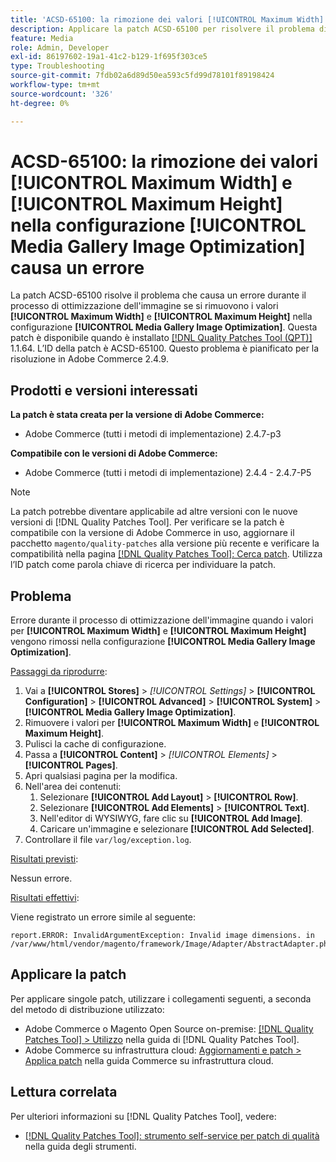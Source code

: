 ```yaml
---
title: 'ACSD-65100: la rimozione dei valori [!UICONTROL Maximum Width] e [!UICONTROL Maximum Height] nella configurazione [!UICONTROL Media Gallery Image Optimization] causa un errore'
description: Applicare la patch ACSD-65100 per risolvere il problema di Adobe Commerce per cui la rimozione dei valori [!UICONTROL Maximum Width] e [!UICONTROL Maximum Height] nella configurazione [!UICONTROL Media Gallery Image Optimization] causa un errore durante il processo di ottimizzazione dell'immagine.
feature: Media
role: Admin, Developer
exl-id: 86197602-19a1-41c2-b129-1f695f303ce5
type: Troubleshooting
source-git-commit: 7fdb02a6d89d50ea593c5fd99d78101f89198424
workflow-type: tm+mt
source-wordcount: '326'
ht-degree: 0%

---
```


# ACSD-65100: la rimozione dei valori [!UICONTROL Maximum Width] e [!UICONTROL Maximum Height] nella configurazione [!UICONTROL Media Gallery Image Optimization] causa un errore

La patch ACSD-65100 risolve il problema che causa un errore durante il processo di ottimizzazione dell&#39;immagine se si rimuovono i valori **[!UICONTROL Maximum Width]** e **[!UICONTROL Maximum Height]** nella configurazione **[!UICONTROL Media Gallery Image Optimization]**. Questa patch è disponibile quando è installato [[!DNL Quality Patches Tool (QPT)]](/help/tools/quality-patches-tool/quality-patches-tool-to-self-serve-quality-patches.md) 1.1.64. L’ID della patch è ACSD-65100. Questo problema è pianificato per la risoluzione in Adobe Commerce 2.4.9.

## Prodotti e versioni interessati

**La patch è stata creata per la versione di Adobe Commerce:**

* Adobe Commerce (tutti i metodi di implementazione) 2.4.7-p3

**Compatibile con le versioni di Adobe Commerce:**

* Adobe Commerce (tutti i metodi di implementazione) 2.4.4 - 2.4.7-P5

>[!NOTE]
>
>La patch potrebbe diventare applicabile ad altre versioni con le nuove versioni di [!DNL Quality Patches Tool]. Per verificare se la patch è compatibile con la versione di Adobe Commerce in uso, aggiornare il pacchetto `magento/quality-patches` alla versione più recente e verificare la compatibilità nella pagina [[!DNL Quality Patches Tool]: Cerca patch](https://experienceleague.adobe.com/tools/commerce-quality-patches/index.html). Utilizza l’ID patch come parola chiave di ricerca per individuare la patch.

## Problema

Errore durante il processo di ottimizzazione dell&#39;immagine quando i valori per **[!UICONTROL Maximum Width]** e **[!UICONTROL Maximum Height]** vengono rimossi nella configurazione **[!UICONTROL Media Gallery Image Optimization]**.

<u>Passaggi da riprodurre</u>:

1. Vai a **[!UICONTROL Stores]** > *[!UICONTROL Settings]* > **[!UICONTROL Configuration]** > **[!UICONTROL Advanced]** > **[!UICONTROL System]** > **[!UICONTROL Media Gallery Image Optimization]**.
1. Rimuovere i valori per **[!UICONTROL Maximum Width]** e **[!UICONTROL Maximum Height]**.
1. Pulisci la cache di configurazione.
1. Passa a **[!UICONTROL Content]** > *[!UICONTROL Elements]* > **[!UICONTROL Pages]**.
1. Apri qualsiasi pagina per la modifica.
1. Nell&#39;area dei contenuti:
   1. Selezionare **[!UICONTROL Add Layout]** > **[!UICONTROL Row]**.
   1. Selezionare **[!UICONTROL Add Elements]** > **[!UICONTROL Text]**.
   1. Nell&#39;editor di WYSIWYG, fare clic su **[!UICONTROL Add Image]**.
   1. Caricare un&#39;immagine e selezionare **[!UICONTROL Add Selected]**.
1. Controllare il file `var/log/exception.log`.

<u>Risultati previsti</u>:

Nessun errore.

<u>Risultati effettivi</u>:

Viene registrato un errore simile al seguente:

```
report.ERROR: InvalidArgumentException: Invalid image dimensions. in /var/www/html/vendor/magento/framework/Image/Adapter/AbstractAdapter.php:630
```

## Applicare la patch

Per applicare singole patch, utilizzare i collegamenti seguenti, a seconda del metodo di distribuzione utilizzato:

* Adobe Commerce o Magento Open Source on-premise: [[!DNL Quality Patches Tool] > Utilizzo](/help/tools/quality-patches-tool/usage.md) nella guida di [!DNL Quality Patches Tool].
* Adobe Commerce su infrastruttura cloud: [Aggiornamenti e patch > Applica patch](https://experienceleague.adobe.com/docs/commerce-cloud-service/user-guide/develop/upgrade/apply-patches.html) nella guida Commerce su infrastruttura cloud.

## Lettura correlata

Per ulteriori informazioni su [!DNL Quality Patches Tool], vedere:

* [[!DNL Quality Patches Tool]: strumento self-service per patch di qualità](/help/tools/quality-patches-tool/quality-patches-tool-to-self-serve-quality-patches.md) nella guida degli strumenti.
